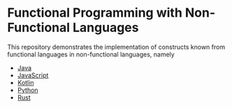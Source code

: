 # Functional Programming with Non-Functional Languages
This repository demonstrates the implementation of constructs known from functional languages
in non-functional languages, namely
* [Java](./java)
* [JavaScript](./node)
* [Kotlin](./kotlin)
* [Python](./python)
* [Rust](./rust)
